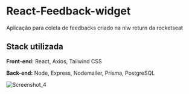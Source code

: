 # React-Feedback-widget

Aplicação para coleta de feedbacks criado na nlw return da rocketseat

## Stack utilizada
**Front-end:** React, Axios, Tailwind CSS

**Back-end:** Node, Express, Nodemailer, Prisma, PostgreSQL

![Screenshot_4](https://user-images.githubusercontent.com/86633480/167969881-b61606c9-8d01-45a2-aa2b-61ea1a3c1ba7.png)
